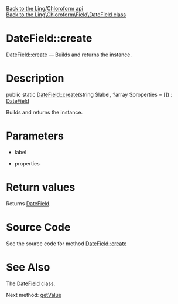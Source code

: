 [Back to the Ling/Chloroform api](https://github.com/lingtalfi/Chloroform/blob/master/doc/api/Ling/Chloroform.md)<br>
[Back to the Ling\Chloroform\Field\DateField class](https://github.com/lingtalfi/Chloroform/blob/master/doc/api/Ling/Chloroform/Field/DateField.md)


DateField::create
================



DateField::create — Builds and returns the instance.




Description
================


public static [DateField::create](https://github.com/lingtalfi/Chloroform/blob/master/doc/api/Ling/Chloroform/Field/DateField/create.md)(string $label, ?array $properties = []) : [DateField](https://github.com/lingtalfi/Chloroform/blob/master/doc/api/Ling/Chloroform/Field/DateField.md)




Builds and returns the instance.




Parameters
================


- label

    

- properties

    


Return values
================

Returns [DateField](https://github.com/lingtalfi/Chloroform/blob/master/doc/api/Ling/Chloroform/Field/DateField.md).








Source Code
===========
See the source code for method [DateField::create](https://github.com/lingtalfi/Chloroform/blob/master/Field/DateField.php#L31-L35)


See Also
================

The [DateField](https://github.com/lingtalfi/Chloroform/blob/master/doc/api/Ling/Chloroform/Field/DateField.md) class.

Next method: [getValue](https://github.com/lingtalfi/Chloroform/blob/master/doc/api/Ling/Chloroform/Field/DateField/getValue.md)<br>

